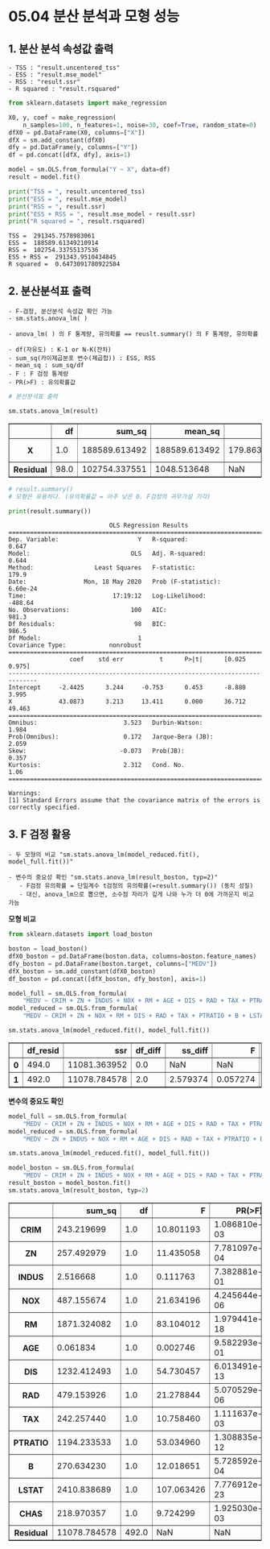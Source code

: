 # 05.04 분산 분석과 모형 성능

## 1. 분산 분석 속성값 출력

    - TSS : "result.uncentered_tss"
    - ESS : "result.mse_model"
    - RSS : "result.ssr"
    - R squared : "result.rsquared"


```python
from sklearn.datasets import make_regression

X0, y, coef = make_regression(
    n_samples=100, n_features=1, noise=30, coef=True, random_state=0)
dfX0 = pd.DataFrame(X0, columns=["X"])
dfX = sm.add_constant(dfX0)
dfy = pd.DataFrame(y, columns=["Y"])
df = pd.concat([dfX, dfy], axis=1)

model = sm.OLS.from_formula("Y ~ X", data=df)
result = model.fit()
```


```python
print("TSS = ", result.uncentered_tss)
print("ESS = ", result.mse_model)
print("RSS = ", result.ssr)
print("ESS + RSS = ", result.mse_model + result.ssr)
print("R squared = ", result.rsquared)
```

    TSS =  291345.7578983061
    ESS =  188589.61349210914
    RSS =  102754.33755137536
    ESS + RSS =  291343.9510434845
    R squared =  0.6473091780922584


## 2. 분산분석표 출력

    - F-검정, 분산분석 속성값 확인 가능
    - sm.stats.anova_lm( )
    
    - anova_lm( ) 의 F 통계량, 유의확률 == reuslt.summary() 의 F 통계량, 유의확률
    
    - df(자유도) : K-1 or N-K(잔차)
    - sum_sq(카이제곱분포 변수(제곱합)) : ESS, RSS
    - mean_sq : sum_sq/df
    - F : F 검정 통계량
    - PR(>F) : 유의확률값


```python
# 분산분석표 출력

sm.stats.anova_lm(result)
```




<div>
<style scoped>
    .dataframe tbody tr th:only-of-type {
        vertical-align: middle;
    }

    .dataframe tbody tr th {
        vertical-align: top;
    }

    .dataframe thead th {
        text-align: right;
    }
</style>
<table border="1" class="dataframe">
  <thead>
    <tr style="text-align: right;">
      <th></th>
      <th>df</th>
      <th>sum_sq</th>
      <th>mean_sq</th>
      <th>F</th>
      <th>PR(&gt;F)</th>
    </tr>
  </thead>
  <tbody>
    <tr>
      <th>X</th>
      <td>1.0</td>
      <td>188589.613492</td>
      <td>188589.613492</td>
      <td>179.863766</td>
      <td>6.601482e-24</td>
    </tr>
    <tr>
      <th>Residual</th>
      <td>98.0</td>
      <td>102754.337551</td>
      <td>1048.513648</td>
      <td>NaN</td>
      <td>NaN</td>
    </tr>
  </tbody>
</table>
</div>




```python
# result.summary()
# 모형은 유용하다. (유의확률값 = 아주 낮은 0. F검정의 귀무가설 기각)

print(result.summary())
```

                                OLS Regression Results                            
    ==============================================================================
    Dep. Variable:                      Y   R-squared:                       0.647
    Model:                            OLS   Adj. R-squared:                  0.644
    Method:                 Least Squares   F-statistic:                     179.9
    Date:                Mon, 18 May 2020   Prob (F-statistic):           6.60e-24
    Time:                        17:19:12   Log-Likelihood:                -488.64
    No. Observations:                 100   AIC:                             981.3
    Df Residuals:                      98   BIC:                             986.5
    Df Model:                           1                                         
    Covariance Type:            nonrobust                                         
    ==============================================================================
                     coef    std err          t      P>|t|      [0.025      0.975]
    ------------------------------------------------------------------------------
    Intercept     -2.4425      3.244     -0.753      0.453      -8.880       3.995
    X             43.0873      3.213     13.411      0.000      36.712      49.463
    ==============================================================================
    Omnibus:                        3.523   Durbin-Watson:                   1.984
    Prob(Omnibus):                  0.172   Jarque-Bera (JB):                2.059
    Skew:                          -0.073   Prob(JB):                        0.357
    Kurtosis:                       2.312   Cond. No.                         1.06
    ==============================================================================
    
    Warnings:
    [1] Standard Errors assume that the covariance matrix of the errors is correctly specified.


## 3. F 검정 활용

    - 두 모형의 비교 "sm.stats.anova_lm(model_reduced.fit(), model_full.fit())"
    
    - 변수의 중요성 확인 "sm.stats.anova_lm(result_boston, typ=2)"
       - F검정 유의확률 = 단일계수 t검정의 유의확률(=result.summary()) (동치 성질)
       - 대신, anova_lm으로 뽑으면, 소수점 자리가 깊게 나와 누가 더 0에 가까운지 비교 가능

**모형 비교**


```python
from sklearn.datasets import load_boston

boston = load_boston()
dfX0_boston = pd.DataFrame(boston.data, columns=boston.feature_names)
dfy_boston = pd.DataFrame(boston.target, columns=["MEDV"])
dfX_boston = sm.add_constant(dfX0_boston)
df_boston = pd.concat([dfX_boston, dfy_boston], axis=1)
```


```python
model_full = sm.OLS.from_formula(
    "MEDV ~ CRIM + ZN + INDUS + NOX + RM + AGE + DIS + RAD + TAX + PTRATIO + B + LSTAT + CHAS", data=df_boston)
model_reduced = sm.OLS.from_formula(
    "MEDV ~ CRIM + ZN + NOX + RM + DIS + RAD + TAX + PTRATIO + B + LSTAT + CHAS", data=df_boston)

sm.stats.anova_lm(model_reduced.fit(), model_full.fit())
```




<div>
<style scoped>
    .dataframe tbody tr th:only-of-type {
        vertical-align: middle;
    }

    .dataframe tbody tr th {
        vertical-align: top;
    }

    .dataframe thead th {
        text-align: right;
    }
</style>
<table border="1" class="dataframe">
  <thead>
    <tr style="text-align: right;">
      <th></th>
      <th>df_resid</th>
      <th>ssr</th>
      <th>df_diff</th>
      <th>ss_diff</th>
      <th>F</th>
      <th>Pr(&gt;F)</th>
    </tr>
  </thead>
  <tbody>
    <tr>
      <th>0</th>
      <td>494.0</td>
      <td>11081.363952</td>
      <td>0.0</td>
      <td>NaN</td>
      <td>NaN</td>
      <td>NaN</td>
    </tr>
    <tr>
      <th>1</th>
      <td>492.0</td>
      <td>11078.784578</td>
      <td>2.0</td>
      <td>2.579374</td>
      <td>0.057274</td>
      <td>0.944342</td>
    </tr>
  </tbody>
</table>
</div>



**변수의 중요도 확인**


```python
model_full = sm.OLS.from_formula(
    "MEDV ~ CRIM + ZN + INDUS + NOX + RM + AGE + DIS + RAD + TAX + PTRATIO + B + LSTAT + CHAS", data=df_boston)
model_reduced = sm.OLS.from_formula(
    "MEDV ~ ZN + INDUS + NOX + RM + AGE + DIS + RAD + TAX + PTRATIO + B + LSTAT + CHAS", data=df_boston)

sm.stats.anova_lm(model_reduced.fit(), model_full.fit())
```


```python
model_boston = sm.OLS.from_formula(
    "MEDV ~ CRIM + ZN + INDUS + NOX + RM + AGE + DIS + RAD + TAX + PTRATIO + B + LSTAT + CHAS", data=df_boston)
result_boston = model_boston.fit()
sm.stats.anova_lm(result_boston, typ=2)
```




<div>
<style scoped>
    .dataframe tbody tr th:only-of-type {
        vertical-align: middle;
    }

    .dataframe tbody tr th {
        vertical-align: top;
    }

    .dataframe thead th {
        text-align: right;
    }
</style>
<table border="1" class="dataframe">
  <thead>
    <tr style="text-align: right;">
      <th></th>
      <th>sum_sq</th>
      <th>df</th>
      <th>F</th>
      <th>PR(&gt;F)</th>
    </tr>
  </thead>
  <tbody>
    <tr>
      <th>CRIM</th>
      <td>243.219699</td>
      <td>1.0</td>
      <td>10.801193</td>
      <td>1.086810e-03</td>
    </tr>
    <tr>
      <th>ZN</th>
      <td>257.492979</td>
      <td>1.0</td>
      <td>11.435058</td>
      <td>7.781097e-04</td>
    </tr>
    <tr>
      <th>INDUS</th>
      <td>2.516668</td>
      <td>1.0</td>
      <td>0.111763</td>
      <td>7.382881e-01</td>
    </tr>
    <tr>
      <th>NOX</th>
      <td>487.155674</td>
      <td>1.0</td>
      <td>21.634196</td>
      <td>4.245644e-06</td>
    </tr>
    <tr>
      <th>RM</th>
      <td>1871.324082</td>
      <td>1.0</td>
      <td>83.104012</td>
      <td>1.979441e-18</td>
    </tr>
    <tr>
      <th>AGE</th>
      <td>0.061834</td>
      <td>1.0</td>
      <td>0.002746</td>
      <td>9.582293e-01</td>
    </tr>
    <tr>
      <th>DIS</th>
      <td>1232.412493</td>
      <td>1.0</td>
      <td>54.730457</td>
      <td>6.013491e-13</td>
    </tr>
    <tr>
      <th>RAD</th>
      <td>479.153926</td>
      <td>1.0</td>
      <td>21.278844</td>
      <td>5.070529e-06</td>
    </tr>
    <tr>
      <th>TAX</th>
      <td>242.257440</td>
      <td>1.0</td>
      <td>10.758460</td>
      <td>1.111637e-03</td>
    </tr>
    <tr>
      <th>PTRATIO</th>
      <td>1194.233533</td>
      <td>1.0</td>
      <td>53.034960</td>
      <td>1.308835e-12</td>
    </tr>
    <tr>
      <th>B</th>
      <td>270.634230</td>
      <td>1.0</td>
      <td>12.018651</td>
      <td>5.728592e-04</td>
    </tr>
    <tr>
      <th>LSTAT</th>
      <td>2410.838689</td>
      <td>1.0</td>
      <td>107.063426</td>
      <td>7.776912e-23</td>
    </tr>
    <tr>
      <th>CHAS</th>
      <td>218.970357</td>
      <td>1.0</td>
      <td>9.724299</td>
      <td>1.925030e-03</td>
    </tr>
    <tr>
      <th>Residual</th>
      <td>11078.784578</td>
      <td>492.0</td>
      <td>NaN</td>
      <td>NaN</td>
    </tr>
  </tbody>
</table>
</div>


